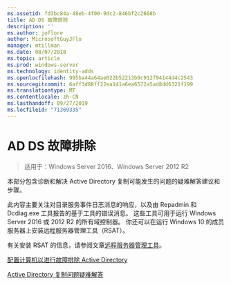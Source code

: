 ```yaml
---
ms.assetid: fd3bc84a-48eb-4f00-9dc2-846bf2c2668b
title: AD DS 故障排除
description: ''
ms.author: joflore
author: MicrosoftGuyJFlo
manager: mtillman
ms.date: 08/07/2018
ms.topic: article
ms.prod: windows-server
ms.technology: identity-adds
ms.openlocfilehash: 995ba44a64ae022b52213b9c912f94144d4c2543
ms.sourcegitcommit: 6aff3d88ff22ea141a6ea6572a5ad8dd6321f199
ms.translationtype: MT
ms.contentlocale: zh-CN
ms.lasthandoff: 09/27/2019
ms.locfileid: "71369335"
---
```

# <a name="ad-ds-troubleshooting"></a>AD DS 故障排除

>适用于：Windows Server 2016、Windows Server 2012 R2

本部分包含诊断和解决 Active Directory 复制可能发生的问题的疑难解答建议和步骤。

此内容主要关注对目录服务事件日志消息的响应，以及由 Repadmin 和 Dcdiag.exe 工具报告的基于工具的错误消息。 这些工具可用于运行 Windows Server 2016 或 2012 R2 的所有域控制器。 你还可以在运行 Windows 10 的成员服务器上安装远程服务器管理工具（RSAT）。

有关安装 RSAT 的信息，请参阅文章[远程服务器管理工具](https://docs.microsoft.com/windows-server/remote/remote-server-administration-tools)。

[配置计算机以进行故障排除 Active Directory](../manage/troubleshoot/Configuring-a-Computer-for-Troubleshooting.md)

[Active Directory 复制问题疑难解答](../manage/troubleshoot/Troubleshooting-Active-Directory-Replication-Problems.md)
